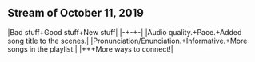 ## Stream of October 11, 2019
|Bad stuff+Good stuff+New stuff|
|-+-+-|
|Audio quality.+Pace.+Added song title to the scenes.|
|Pronunciation/Enunciation.+Informative.+More songs in the playlist.|
|+++More ways to connect!|
